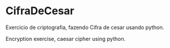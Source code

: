 # CifraDeCesar

Exercicio de criptografia, fazendo Cifra de cesar usando python.

Encryption exercise, caesar cipher using python.
